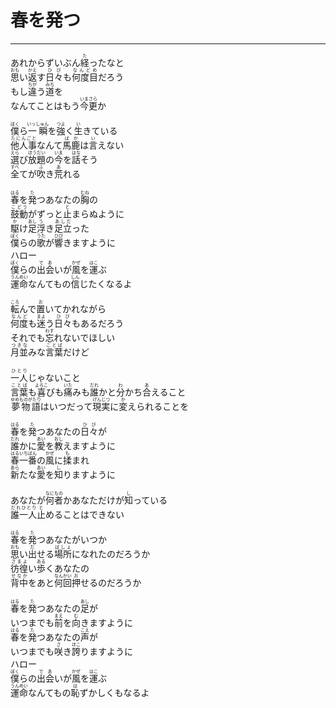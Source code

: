 # 春を発つ
---
<lyric>
あれからずいぶん<ruby>経<rt>た</rt></ruby>ったなと<br/>
<ruby>思<rt>おも</rt></ruby>い<ruby>返<rt>かえ</rt></ruby>す<ruby>日々<rt>ひび</rt></ruby>も<ruby>何度目<rt>なんどめ</rt></ruby>だろう<br/>
もし<ruby>違<rt>ちが</rt></ruby>う<ruby>道<rt>みち</rt></ruby>を<br/>
なんてことはもう<ruby>今更<rt>いまさら</rt></ruby>か<br/>
<br/>
<ruby>僕<rt>ぼく</rt></ruby>ら<ruby>一瞬<rt>いっしゅん</rt></ruby>を<ruby>強<rt>つよ</rt></ruby>く<ruby>生<rt>い</rt></ruby>きている<br/>
<ruby>他人事<rt>たにんごと</rt></ruby>なんて<ruby>馬鹿<rt>ばか</rt></ruby>は<ruby>言<rt>い</rt></ruby>えない<br/>
<ruby>選<rt>えら</rt></ruby>び<ruby>放題<rt>ほうだい</rt></ruby>の<ruby>今<rt>いま</rt></ruby>を<ruby>話<rt>はな</rt></ruby>そう<br/>
<ruby>全<rt>すべ</rt></ruby>てが<ruby>吹<rt>ふ</rt></ruby>き<ruby>荒<rt>あ</rt></ruby>れる<br/>
<br/>
<ruby>春<rt>はる</rt></ruby>を<ruby>発<rt>た</rt></ruby>つあなたの<ruby>胸<rt>むね</rt></ruby>の<br/>
<ruby>鼓動<rt>こどう</rt></ruby>がずっと<ruby>止<rt>と</rt></ruby>まらぬように<br/>
<ruby>駆<rt>か</rt></ruby>け<ruby>足<rt>あし</rt></ruby><ruby>浮<rt>う</rt></ruby>き<ruby>足立<rt>あしだ</rt></ruby>った<br/>
<ruby>僕<rt>ぼく</rt></ruby>らの<ruby>歌<rt>うた</rt></ruby>が<ruby>響<rt>ひび</rt></ruby>きますように<br/>
ハロー<br/>
<ruby>僕<rt>ぼく</rt></ruby>らの<ruby>出会<rt>であ</rt></ruby>いが<ruby>風<rt>かぜ</rt></ruby>を<ruby>運<rt>はこ</rt></ruby>ぶ<br/>
<ruby>運命<rt>うんめい</rt></ruby>なんてもの<ruby>信<rt>しん</rt></ruby>じたくなるよ<br/>
<br/>
<ruby>転<rt>ころ</rt></ruby>んで<ruby>置<rt>お</rt></ruby>いてかれながら<br/>
<ruby>何度<rt>なんど</rt></ruby>も<ruby>迷<rt>まよ</rt></ruby>う<ruby>日々<rt>ひび</rt></ruby>もあるだろう<br/>
それでも<ruby>忘<rt>わす</rt></ruby>れないでほしい<br/>
<ruby>月並<rt>つきな</rt></ruby>みな<ruby>言葉<rt>ことば</rt></ruby>だけど<br/>
<br/>
<ruby>一人<rt>ひとり</rt></ruby>じゃないこと<br/>
<ruby>言葉<rt>ことば</rt></ruby>も<ruby>喜<rt>よろこ</rt></ruby>びも<ruby>痛<rt>いた</rt></ruby>みも<ruby>誰<rt>だれ</rt></ruby>かと<ruby>分<rt>わ</rt></ruby>かち<ruby>合<rt>あ</rt></ruby>えること<br/>
<ruby>夢物語<rt>ゆめものがたり</rt></ruby>はいつだって<ruby>現実<rt>げんじつ</rt></ruby>に<ruby>変<rt>か</rt></ruby>えられることを<br/>
<br/>
<ruby>春<rt>はる</rt></ruby>を<ruby>発<rt>た</rt></ruby>つあなたの<ruby>日々<rt>ひび</rt></ruby>が<br/>
<ruby>誰<rt>だれ</rt></ruby>かに<ruby>愛<rt>あい</rt></ruby>を<ruby>教<rt>おし</rt></ruby>えますように<br/>
<ruby>春一番<rt>はるいちばん</rt></ruby>の<ruby>風<rt>かぜ</rt></ruby>に<ruby>揉<rt>も</rt></ruby>まれ<br/>
<ruby>新<rt>あら</rt></ruby>たな<ruby>愛<rt>あい</rt></ruby>を<ruby>知<rt>し</rt></ruby>りますように<br/>
<br/>
あなたが<ruby>何者<rt>なにもの</rt></ruby>かあなただけが<ruby>知<rt>し</rt></ruby>っている<br/>
<ruby>誰一人<rt>だれひとり</rt></ruby><ruby>止<rt>と</rt></ruby>めることはできない<br/>
<br/>
<ruby>春<rt>はる</rt></ruby>を<ruby>発<rt>た</rt></ruby>つあなたがいつか<br/>
<ruby>思<rt>おも</rt></ruby>い<ruby>出<rt>だ</rt></ruby>せる<ruby>場所<rt>ばしょ</rt></ruby>になれたのだろうか<br/>
<ruby>彷徨<rt>さまよ</rt></ruby>い<ruby>歩<rt>ある</rt></ruby>くあなたの<br/>
<ruby>背中<rt>せなか</rt></ruby>をあと<ruby>何回<rt>なんかい</rt></ruby><ruby>押<rt>お</rt></ruby>せるのだろうか<br/>
<br/>
<ruby>春<rt>はる</rt></ruby>を<ruby>発<rt>た</rt></ruby>つあなたの<ruby>足<rt>あし</rt></ruby>が<br/>
いつまでも<ruby>前<rt>まえ</rt></ruby>を<ruby>向<rt>む</rt></ruby>きますように<br/>
<ruby>春<rt>はる</rt></ruby>を<ruby>発<rt>た</rt></ruby>つあなたの<ruby>声<rt>こえ</rt></ruby>が<br/>
いつまでも<ruby>咲<rt>さ</rt></ruby>き<ruby>誇<rt>ほこ</rt></ruby>りますように<br/>
ハロー<br/>
<ruby>僕<rt>ぼく</rt></ruby>らの<ruby>出会<rt>であ</rt></ruby>いが<ruby>風<rt>かぜ</rt></ruby>を<ruby>運<rt>はこ</rt></ruby>ぶ<br/>
<ruby>運命<rt>うんめい</rt></ruby>なんてもの<ruby>恥<rt>は</rt></ruby>ずかしくもなるよ<br/>
</lyric>
